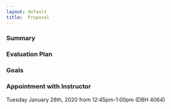 ```yaml
---
layout: default
title:  Proposal
---
```


### Summary


### Evaluation Plan


### Goals


### Appointment with Instructor
Tuesday January 28th, 2020 from 12:45pm-1:00pm (DBH 4064)

